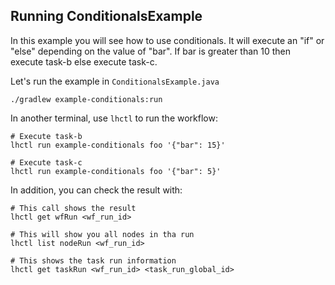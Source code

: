 ## Running ConditionalsExample

In this example you will see how to use conditionals.
It will execute an "if" or "else" depending on the value of "bar".
If bar is greater than 10 then execute task-b else execute task-c.

Let's run the example in `ConditionalsExample.java`

```
./gradlew example-conditionals:run
```

In another terminal, use `lhctl` to run the workflow:

```
# Execute task-b
lhctl run example-conditionals foo '{"bar": 15}'

# Execute task-c
lhctl run example-conditionals foo '{"bar": 5}'
```

In addition, you can check the result with:

```
# This call shows the result
lhctl get wfRun <wf_run_id>

# This will show you all nodes in tha run
lhctl list nodeRun <wf_run_id>

# This shows the task run information
lhctl get taskRun <wf_run_id> <task_run_global_id>
```
